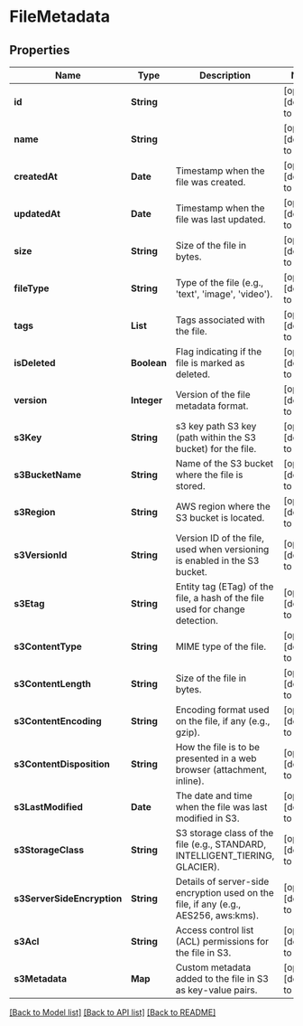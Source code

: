 # FileMetadata
## Properties

| Name | Type | Description | Notes |
|------------ | ------------- | ------------- | -------------|
| **id** | **String** |  | [optional] [default to null] |
| **name** | **String** |  | [optional] [default to null] |
| **createdAt** | **Date** | Timestamp when the file was created. | [optional] [default to null] |
| **updatedAt** | **Date** | Timestamp when the file was last updated. | [optional] [default to null] |
| **size** | **String** | Size of the file in bytes. | [optional] [default to null] |
| **fileType** | **String** | Type of the file (e.g., &#39;text&#39;, &#39;image&#39;, &#39;video&#39;). | [optional] [default to null] |
| **tags** | **List** | Tags associated with the file. | [optional] [default to null] |
| **isDeleted** | **Boolean** | Flag indicating if the file is marked as deleted. | [optional] [default to null] |
| **version** | **Integer** | Version of the file metadata format. | [optional] [default to null] |
| **s3Key** | **String** | s3 key path S3 key (path within the S3 bucket) for the file. | [optional] [default to null] |
| **s3BucketName** | **String** | Name of the S3 bucket where the file is stored. | [optional] [default to null] |
| **s3Region** | **String** | AWS region where the S3 bucket is located. | [optional] [default to null] |
| **s3VersionId** | **String** | Version ID of the file, used when versioning is enabled in the S3 bucket. | [optional] [default to null] |
| **s3Etag** | **String** | Entity tag (ETag) of the file, a hash of the file used for change detection. | [optional] [default to null] |
| **s3ContentType** | **String** | MIME type of the file. | [optional] [default to null] |
| **s3ContentLength** | **String** | Size of the file in bytes. | [optional] [default to null] |
| **s3ContentEncoding** | **String** | Encoding format used on the file, if any (e.g., gzip). | [optional] [default to null] |
| **s3ContentDisposition** | **String** | How the file is to be presented in a web browser (attachment, inline). | [optional] [default to null] |
| **s3LastModified** | **Date** | The date and time when the file was last modified in S3. | [optional] [default to null] |
| **s3StorageClass** | **String** | S3 storage class of the file (e.g., STANDARD, INTELLIGENT_TIERING, GLACIER). | [optional] [default to null] |
| **s3ServerSideEncryption** | **String** | Details of server-side encryption used on the file, if any (e.g., AES256, aws:kms). | [optional] [default to null] |
| **s3Acl** | **String** | Access control list (ACL) permissions for the file in S3. | [optional] [default to null] |
| **s3Metadata** | **Map** | Custom metadata added to the file in S3 as key-value pairs. | [optional] [default to null] |

[[Back to Model list]](../README.md#documentation-for-models) [[Back to API list]](../README.md#documentation-for-api-endpoints) [[Back to README]](../README.md)


